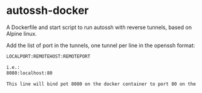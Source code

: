 # autossh-docker
A Dockerfile and start script to run autossh with reverse tunnels, based on Alpine linux.

Add the list of port in the tunnels, one tunnel per line in the openssh format:

```bash
LOCALPORT:REMOTEHOST:REMOTEPORT

i.e.:
8080:localhost:80

This line will bind pot 8080 on the docker container to port 80 on the remote server
```
